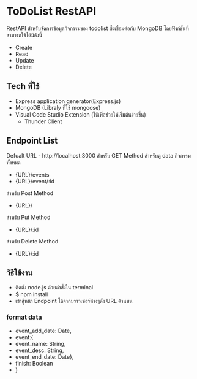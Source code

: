 # ToDoList RestAPI
RestAPI สำหรับจัดการข้อมูลกิจกรรมของ todolist ซึ่งเชื่อมต่อกับ MongoDB โดยฟังก์ชันที่สามารถใช้ได้มีดังนี้
- Create
- Read
- Update
- Delete

## Tech ที่ใช้
- Express application generator(Express.js)
- MongoDB (Libraly ที่ใช้ mongoose)
- Visual Code Studio Extension (ใช้เพื่อช่วยให้เริ่มต้นง่ายขึ้น)
    - Thunder Client

## Endpoint List
Defualt URL - http://localhost:3000
สำหรับ GET Method
สำหรับดู data กิจกรรมทั้งหมด
- {URL}/events
- {URL}/event/:id

สำหรับ Post Method
- {URL}/

สำหรับ Put Method
- {URL}/:id

สำหรับ Delete Method
- {URL}/:id

## วิธีใช้งาน
- ติดตั้ง node.js ด้วยคำสั่งใน terminal
 - $ npm install
- เข้าสู่หน้า Endpoint ได้จากบราวเซอร์ต่างๆดัง URL ด้านบน

### format data
* event_add_date: Date,
* event:{
*    event_name: String,
*    event_desc: String,
*    event_end_date: Date},
*    finish: Boolean
*    }


